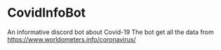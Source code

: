 # CovidInfoBot
 An informative discord bot about Covid-19
 The bot get all the data from https://www.worldometers.info/coronavirus/
